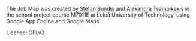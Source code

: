 The Job Map was created by [Stefan Sundin](https://github.com/stefansundin) and [Alexandra Tsampikakis](https://github.com/alexandratsampikakis) in the school project course M7011E at Luleå University of Technology, using Google App Engine and Google Maps.

License: GPLv3
